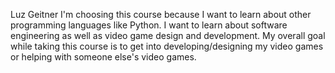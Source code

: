 Luz Geitner
I'm choosing this course because I want to learn about other programming languages like Python. I want to learn about software engineering as well as video game design and development. My overall goal while taking this course is to get into developing/designing my video games or helping with someone else's video games.
